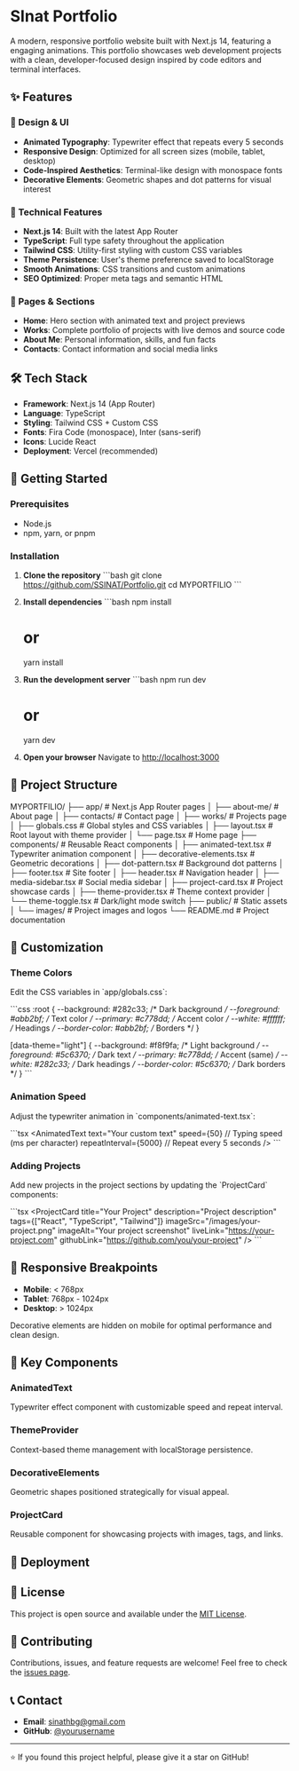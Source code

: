 # SInat Portfolio

A modern, responsive portfolio website built with Next.js 14, featuring a  engaging animations. This portfolio showcases web development projects with a clean, developer-focused design inspired by code editors and terminal interfaces.

## ✨ Features

### 🎨 Design & UI
- **Animated Typography**: Typewriter effect that repeats every 5 seconds
- **Responsive Design**: Optimized for all screen sizes (mobile, tablet, desktop)
- **Code-Inspired Aesthetics**: Terminal-like design with monospace fonts
- **Decorative Elements**: Geometric shapes and dot patterns for visual interest

### 🚀 Technical Features
- **Next.js 14**: Built with the latest App Router
- **TypeScript**: Full type safety throughout the application
- **Tailwind CSS**: Utility-first styling with custom CSS variables
- **Theme Persistence**: User's theme preference saved to localStorage
- **Smooth Animations**: CSS transitions and custom animations
- **SEO Optimized**: Proper meta tags and semantic HTML

### 📱 Pages & Sections
- **Home**: Hero section with animated text and project previews
- **Works**: Complete portfolio of projects with live demos and source code
- **About Me**: Personal information, skills, and fun facts
- **Contacts**: Contact information and social media links

## 🛠️ Tech Stack

- **Framework**: Next.js 14 (App Router)
- **Language**: TypeScript
- **Styling**: Tailwind CSS + Custom CSS
- **Fonts**: Fira Code (monospace), Inter (sans-serif)
- **Icons**: Lucide React
- **Deployment**: Vercel (recommended)

## 🚀 Getting Started

### Prerequisites
- Node.js  
- npm, yarn, or pnpm

### Installation

1. **Clone the repository**
   \`\`\`bash
   git clone https://github.com/SSINAT/Portfolio.git
   cd MYPORTFILIO
   \`\`\`

2. **Install dependencies**
   \`\`\`bash
   npm install
   # or
   yarn install
 
3. **Run the development server**
   \`\`\`bash
   npm run dev
   # or
   yarn dev

4. **Open your browser**
   Navigate to [http://localhost:3000](http://localhost:3000)

## 📁 Project Structure


MYPORTFILIO/
├── app/                    # Next.js App Router pages
│   ├── about-me/          # About page
│   ├── contacts/          # Contact page
│   ├── works/             # Projects page
│   ├── globals.css        # Global styles and CSS variables
│   ├── layout.tsx         # Root layout with theme provider
│   └── page.tsx           # Home page
├── components/            # Reusable React components
│   ├── animated-text.tsx  # Typewriter animation component
│   ├── decorative-elements.tsx # Geometric decorations
│   ├── dot-pattern.tsx    # Background dot patterns
│   ├── footer.tsx         # Site footer
│   ├── header.tsx         # Navigation header
│   ├── media-sidebar.tsx  # Social media sidebar
│   ├── project-card.tsx   # Project showcase cards
│   ├── theme-provider.tsx # Theme context provider
│   └── theme-toggle.tsx   # Dark/light mode switch
├── public/                # Static assets
│   └── images/           # Project images and logos
└── README.md             # Project documentation


## 🎨 Customization

### Theme Colors
Edit the CSS variables in \`app/globals.css\`:

\`\`\`css
:root {
  --background: #282c33;    /* Dark background */
  --foreground: #abb2bf;    /* Text color */
  --primary: #c778dd;       /* Accent color */
  --white: #ffffff;         /* Headings */
  --border-color: #abb2bf;  /* Borders */
}

[data-theme="light"] {
  --background: #f8f9fa;    /* Light background */
  --foreground: #5c6370;    /* Dark text */
  --primary: #c778dd;       /* Accent (same) */
  --white: #282c33;         /* Dark headings */
  --border-color: #5c6370;  /* Dark borders */
}
\`\`\`

### Animation Speed
Adjust the typewriter animation in \`components/animated-text.tsx\`:

\`\`\`tsx
<AnimatedText
  text="Your custom text"
  speed={50}              // Typing speed (ms per character)
  repeatInterval={5000}   // Repeat every 5 seconds
/>
\`\`\`

### Adding Projects
Add new projects in the project sections by updating the \`ProjectCard\` components:

\`\`\`tsx
<ProjectCard
  title="Your Project"
  description="Project description"
  tags={["React", "TypeScript", "Tailwind"]}
  imageSrc="/images/your-project.png"
  imageAlt="Your project screenshot"
  liveLink="https://your-project.com"
  githubLink="https://github.com/you/your-project"
/>
\`\`\`

## 📱 Responsive Breakpoints

- **Mobile**: < 768px
- **Tablet**: 768px - 1024px  
- **Desktop**: > 1024px

Decorative elements are hidden on mobile for optimal performance and clean design.

## 🌟 Key Components

### AnimatedText
Typewriter effect component with customizable speed and repeat interval.

### ThemeProvider
Context-based theme management with localStorage persistence.

### DecorativeElements
Geometric shapes positioned strategically for visual appeal.

### ProjectCard
Reusable component for showcasing projects with images, tags, and links.

## 🚀 Deployment



## 📄 License

This project is open source and available under the [MIT License](LICENSE).

## 🤝 Contributing

Contributions, issues, and feature requests are welcome! Feel free to check the [issues page](https://github.com/SSINAT/Portfolio.git/issues).

## 📞 Contact

- **Email**: sinathbg@gmail.com
- **GitHub**: [@yourusername](https://github.com/SSINAT/Portfolio.git)

---

⭐ If you found this project helpful, please give it a star on GitHub!
